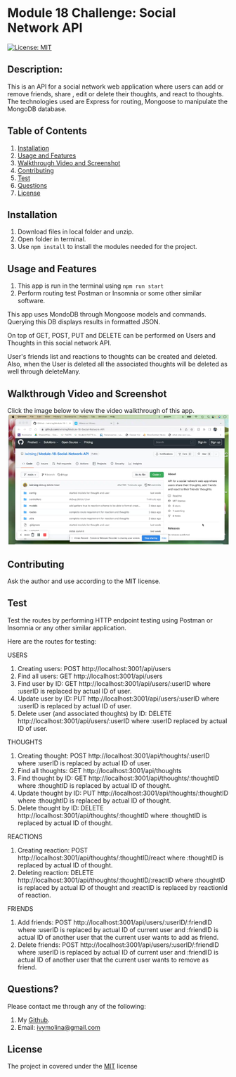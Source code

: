 # Module 18 Challenge: Social Network API
[![License: MIT](https://img.shields.io/badge/License-MIT-yellow.svg)](https://opensource.org/licenses/MIT)

##  Description:

This is an API for a social network web application where users can  add  or remove friends, share , edit or delete their thoughts, and react to thoughts. The technologies used are Express for routing, Mongoose to  manipulate the MongoDB database.

##  Table of Contents 
1. [Installation](#installation)
2. [Usage and Features](#usage-and-features)  
3. [Walkthrough Video and Screenshot](#walkthrough-video-and-screenshot)
4. [Contributing](#contributing) 
5. [Test](#test) 
6. [Questions](#questions)
7. [License](#license)

## Installation 

1. Download files in local folder and unzip.
2. Open folder in terminal.
3. Use `npm install` to install the modules needed for the project.

## Usage and Features

1. This app is run in the terminal using `npm run start` 
2. Perform routing test Postman or Insomnia or some other similar software.

This app uses MondoDB through Mongoose models and commands. Querying this DB displays results in formatted JSON.

On top of GET, POST, PUT and DELETE can be performed on Users and Thoughts in this social network API.

User's friends list and reactions to thoughts can be created and deleted. Also, when the User is deleted all the associated thoughts will be deleted as well through deleteMany.

## Walkthrough Video and Screenshot

Click the image below to view the video walkthrough of this app.
[![SocialNetworkAPI](./utils/img/social-network-api.png)](https://vimeo.com/798539878/5a34f5496a)

## Contributing 

Ask the author and use according to the MIT license.

## Test 

Test the routes by performing HTTP endpoint testing using Postman or Insomnia or any other similar application.

Here are the routes for testing:

USERS
1. Creating users: POST http://localhost:3001/api/users
2. Find all users: GET http://localhost:3001/api/users
3. Find user by ID: GET http://localhost:3001/api/users/:userID where :userID is replaced by actual ID of user.
4. Update user by ID: PUT http://localhost:3001/api/users/:userID where :userID is replaced by actual ID of user.
5. Delete user (and associated thoughts) by ID: DELETE http://localhost:3001/api/users/:userID where :userID replaced by actual ID of user.

THOUGHTS
1. Creating thought: POST http://localhost:3001/api/thoughts/:userID where :userID is replaced by actual ID of user.
2. Find all thoughts: GET http://localhost:3001/api/thoughts
3. Find thought by ID: GET http://localhost:3001/api/thoughts/:thoughtID where :thoughtID is replaced by actual ID of thought.
4. Update thought by ID: PUT http://localhost:3001/api/thoughts/:thoughtID where :thoughtID is replaced by actual ID of thought.
5. Delete thought by ID: DELETE http://localhost:3001/api/thoughts/:thoughtID where :thoughtID is replaced by actual ID of thought.

REACTIONS
1. Creating reaction: POST http://localhost:3001/api/thoughts/:thoughtID/react where :thoughtID is replaced by actual ID of thought.
2. Deleting reaction: DELETE http://localhost:3001/api/thoughts/:thoughtID/:reactID where :thoughtID is replaced by actual ID of thought and :reactID is replaced by reactionId of reaction.

FRIENDS
1. Add friends: POST http://localhost:3001/api/users/:userID/:friendID where :userID is replaced by actual ID of current user and :friendID is actual ID of another user that the current user wants to add as friend.
2. Delete friends: POST http://localhost:3001/api/users/:userID/:friendID where :userID is replaced by actual ID of current user and :friendID is actual ID of another user that the current user wants to remove as friend.
 
## Questions? 

Please contact me through any of the following:

1. My [Github](https://github.com/iwirsing).
2. Email: <a href="mailto:ivymolina@gmail.com">ivymolina@gmail.com</a>

## License
    
The project in covered under the [MIT](https://opensource.org/licenses/MIT) license

